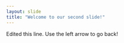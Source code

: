 ```yaml
---
layout: slide
title: "Welcome to our second slide!"
---
```

Edited this line.
Use the left arrow to go back!
